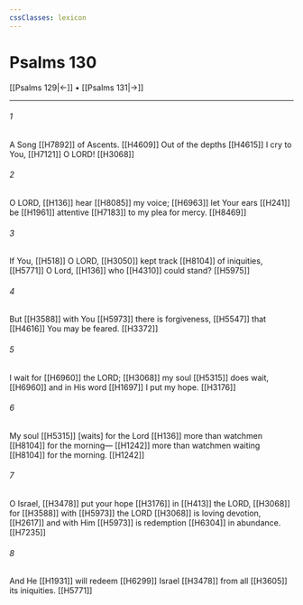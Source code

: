 ```yaml
---
cssClasses: lexicon
---
```


# Psalms 130

[[Psalms 129|←]] • [[Psalms 131|→]]

---

###### 1
A Song [[H7892]] of Ascents. [[H4609]] Out of the depths [[H4615]] I cry to You, [[H7121]] O LORD! [[H3068]]

###### 2
O LORD, [[H136]] hear [[H8085]] my voice; [[H6963]] let Your ears [[H241]] be [[H1961]] attentive [[H7183]] to my plea for mercy. [[H8469]]

###### 3
If You, [[H518]] O LORD, [[H3050]] kept track [[H8104]] of iniquities, [[H5771]] O Lord, [[H136]] who [[H4310]] could stand? [[H5975]]

###### 4
But [[H3588]] with You [[H5973]] there is forgiveness, [[H5547]] that [[H4616]] You may be feared. [[H3372]]

###### 5
I wait for [[H6960]] the LORD; [[H3068]] my soul [[H5315]] does wait, [[H6960]] and in His word [[H1697]] I put my hope. [[H3176]]

###### 6
My soul [[H5315]] [waits] for the Lord [[H136]] more than watchmen [[H8104]] for the morning— [[H1242]] more than watchmen waiting [[H8104]] for the morning. [[H1242]]

###### 7
O Israel, [[H3478]] put your hope [[H3176]] in [[H413]] the LORD, [[H3068]] for [[H3588]] with [[H5973]] the LORD [[H3068]] is loving devotion, [[H2617]] and with Him [[H5973]] is redemption [[H6304]] in abundance. [[H7235]]

###### 8
And He [[H1931]] will redeem [[H6299]] Israel [[H3478]] from all [[H3605]] its iniquities. [[H5771]]

